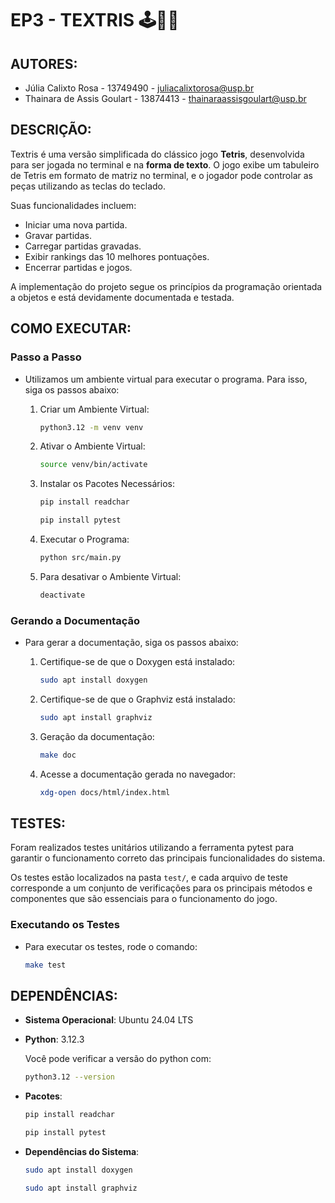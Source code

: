 # EP3 - TEXTRIS 🕹️🧩👾

## AUTORES: 

- Júlia Calixto Rosa        - 13749490 - juliacalixtorosa@usp.br
- Thainara de Assis Goulart - 13874413 - thainaraassisgoulart@usp.br

## DESCRIÇÃO:

Textris é uma versão simplificada do clássico jogo **Tetris**, desenvolvida para ser jogada no terminal e na **forma de texto**. O jogo exibe um tabuleiro de Tetris em formato de matriz no terminal, e o jogador pode controlar as peças utilizando as teclas do teclado.

Suas funcionalidades incluem:
- Iniciar uma nova partida.
- Gravar partidas.
- Carregar partidas gravadas.
- Exibir rankings das 10 melhores pontuações.
- Encerrar partidas e jogos.

A implementação do projeto segue os princípios da programação orientada a objetos e está devidamente documentada e testada.

## COMO EXECUTAR:

### **Passo a Passo**
- Utilizamos um ambiente virtual para executar o programa. Para isso, siga os passos abaixo:

    1. Criar um Ambiente Virtual:

        ```bash
        python3.12 -m venv venv
        ```

    2. Ativar o Ambiente Virtual:

        ```bash
        source venv/bin/activate
        ```

    3. Instalar os Pacotes Necessários:

        ```bash
        pip install readchar
        ```
        ```bash
        pip install pytest
        ```

    4. Executar o Programa:

        ```bash
        python src/main.py
        ```

    5. Para desativar o Ambiente Virtual:

        ```bash
        deactivate
        ```

### Gerando a Documentação
- Para gerar a documentação, siga os passos abaixo:

    1. Certifique-se de que o Doxygen está instalado: 
        ```bash
        sudo apt install doxygen
        ```
    2. Certifique-se de que o Graphviz está instalado:
        ```bash
        sudo apt install graphviz
        ```

    3. Geração da documentação:
        ```bash
        make doc
        ```

    4. Acesse a documentação gerada no navegador:
        ```bash
        xdg-open docs/html/index.html
        ```


## TESTES:

Foram realizados testes unitários utilizando a ferramenta pytest para garantir o funcionamento correto das principais funcionalidades do sistema. 

Os testes estão localizados na pasta `test/`, e cada arquivo de teste corresponde a um conjunto de verificações para os principais métodos e componentes que são essenciais para o funcionamento do jogo.

### Executando os Testes
- Para executar os testes, rode o comando:

    ```bash
    make test
    ```

## DEPENDÊNCIAS:

- **Sistema Operacional**: Ubuntu 24.04 LTS
- **Python**: 3.12.3

    Você pode verificar a versão do python com:

    ```bash
    python3.12 --version
    ```

- **Pacotes**:

    ```bash
    pip install readchar
    ```
    ```bash
    pip install pytest
    ```
- **Dependências do Sistema**:

    ```bash
    sudo apt install doxygen
    ```

    ```bash
    sudo apt install graphviz
    ```


